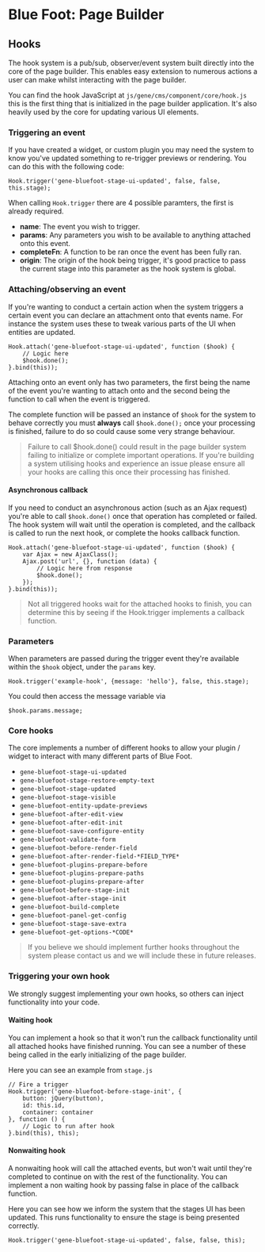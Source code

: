 # Blue Foot: Page Builder
## Hooks

The hook system is a pub/sub, observer/event system built directly into the core of the page builder. This enables easy extension to numerous actions a user can make whilst interacting with the page builder. 

You can find the hook JavaScript at `js/gene/cms/component/core/hook.js` this is the first thing that is initialized in the page builder application. It's also heavily used by the core for updating various UI elements.

### Triggering an event
If you have created a widget, or custom plugin you may need the system to know you've updated something to re-trigger previews or rendering. You can do this with the following code:

```
Hook.trigger('gene-bluefoot-stage-ui-updated', false, false, this.stage);
```
When calling `Hook.trigger` there are 4 possible paramters, the first is already required.

- **name**: The event you wish to trigger.
- **params**: Any parameters you wish to be available to anything attached onto this event.
- **completeFn**: A function to be ran once the event has been fully ran.
- **origin**: The origin of the hook being trigger, it's good practice to pass the current stage into this parameter as the hook system is global.

### Attaching/observing an event
If you're wanting to conduct a certain action when the system triggers a certain event you can declare an attachment onto that events name. For instance the system uses these to tweak various parts of the UI when entities are updated.

```
Hook.attach('gene-bluefoot-stage-ui-updated', function ($hook) {
    // Logic here
    $hook.done();
}.bind(this));
```
Attaching onto an event only has two parameters, the first being the name of the event you're wanting to attach onto and the second being the function to call when the event is triggered.

The complete function will be passed an instance of `$hook` for the system to behave correctly you must **always** call `$hook.done();` once your processing is finished, failure to do so could cause some very strange behaviour.

> Failure to call $hook.done() could result in the page builder system failing to initialize or complete important operations. If you're building a system utilising hooks and experience an issue please ensure all your hooks are calling this once their processing has finished.

#### Asynchronous callback
If you need to conduct an asynchronous action (such as an Ajax request) you're able to call `$hook.done()` once that operation has completed or failed. The hook system will wait until the operation is completed, and the callback is called to run the next hook, or complete the hooks callback function.

```
Hook.attach('gene-bluefoot-stage-ui-updated', function ($hook) {
    var Ajax = new AjaxClass();
    Ajax.post('url', {}, function (data) {
        // Logic here from response
        $hook.done();
    });
}.bind(this));
```

> Not all triggered hooks wait for the attached hooks to finish, you can determine this by seeing if the Hook.trigger implements a callback function.

### Parameters
When parameters are passed during the trigger event they're available within the `$hook` object, under the `params` key.

```
Hook.trigger('example-hook', {message: 'hello'}, false, this.stage);
```

You could then access the message variable via
```
$hook.params.message;
```

### Core hooks
The core implements a number of different hooks to allow your plugin / widget to interact with many different parts of Blue Foot.

- `gene-bluefoot-stage-ui-updated`
- `gene-bluefoot-stage-restore-empty-text`
- `gene-bluefoot-stage-updated`
- `gene-bluefoot-stage-visible`
- `gene-bluefoot-entity-update-previews`
- `gene-bluefoot-after-edit-view`
- `gene-bluefoot-after-edit-init`
- `gene-bluefoot-save-configure-entity`
- `gene-bluefoot-validate-form`
- `gene-bluefoot-before-render-field`
- `gene-bluefoot-after-render-field-*FIELD_TYPE*`
- `gene-bluefoot-plugins-prepare-before`
- `gene-bluefoot-plugins-prepare-paths`
- `gene-bluefoot-plugins-prepare-after`
- `gene-bluefoot-before-stage-init`
- `gene-bluefoot-after-stage-init`
- `gene-bluefoot-build-complete`
- `gene-bluefoot-panel-get-config`
- `gene-bluefoot-stage-save-extra`
- `gene-bluefoot-get-options-*CODE*`

> If you believe we should implement further hooks throughout the system please contact us and we will include these in future releases.

### Triggering your own hook
We strongly suggest implementing your own hooks, so others can inject functionality into your code.

#### Waiting hook
You can implement a hook so that it won't run the callback functionality until all attached hooks have finished running. You can see a number of these being called in the early initializing of the page builder.

Here you can see an example from `stage.js`
```
// Fire a trigger
Hook.trigger('gene-bluefoot-before-stage-init', {
    button: jQuery(button),
    id: this.id,
    container: container
}, function () {
    // Logic to run after hook
}.bind(this), this);
```

#### Nonwaiting hook
A nonwaiting hook will call the attached events, but won't wait until they're completed to continue on with the rest of the functionality. You can implement a non waiting hook by passing false in place of the callback function.

Here you can see how we inform the system that the stages UI has been updated. This runs functionality to ensure the stage is being presented correctly.
```
Hook.trigger('gene-bluefoot-stage-ui-updated', false, false, this);
```
